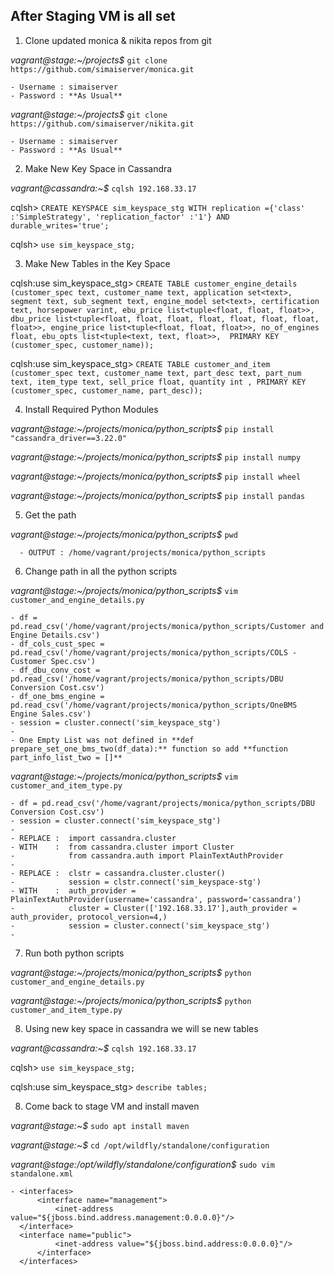 ## After Staging VM is all set

1. Clone updated monica & nikita repos from git

  *vagrant@stage:~/projects$* `git clone https://github.com/simaiserver/monica.git`
  	
	- Username : simaiserver
	- Password : **As Usual**

  *vagrant@stage:~/projects$* `git clone https://github.com/simaiserver/nikita.git`
  	
	- Username : simaiserver
	- Password : **As Usual**

2. Make New Key Space in Cassandra

  *vagrant@cassandra:~$* `cqlsh 192.168.33.17`
  
  cqlsh> `CREATE KEYSPACE sim_keyspace_stg WITH replication ={'class' :'SimpleStrategy', 'replication_factor' :'1'} AND durable_writes='true';`
  
  cqlsh> `use sim_keyspace_stg;`
  
3. Make New Tables in the Key Space  
  
  cqlsh:use sim_keyspace_stg>  `CREATE TABLE customer_engine_details (customer_spec text, customer_name text, application set<text>, segment text, sub_segment text, engine_model set<text>, certification text, horsepower varint, ebu_price list<tuple<float, float, float>>, dbu_price list<tuple<float, float, float, float, float, float, float, float>>, engine_price list<tuple<float, float, float>>, no_of_engines float, ebu_opts list<tuple<text, text, float>>,  PRIMARY KEY (customer_spec, customer_name));`
  
  cqlsh:use sim_keyspace_stg> `CREATE TABLE customer_and_item (customer_spec text, customer_name text, part_desc text, part_num text, item_type text, sell_price float, quantity int , PRIMARY KEY (customer_spec, customer_name, part_desc));`

4. Install Required Python Modules
  
  *vagrant@stage:~/projects/monica/python_scripts$* `pip install "cassandra_driver==3.22.0"`
  
  *vagrant@stage:~/projects/monica/python_scripts$* `pip install numpy`
  
  *vagrant@stage:~/projects/monica/python_scripts$* `pip install wheel`
  
  *vagrant@stage:~/projects/monica/python_scripts$* `pip install pandas`


5. Get the path 
  
  *vagrant@stage:~/projects/monica/python_scripts$* `pwd`
  
      - OUTPUT : /home/vagrant/projects/monica/python_scripts

6. Change path in all the python scripts

  *vagrant@stage:~/projects/monica/python_scripts$* `vim customer_and_engine_details.py`
  
    - df = pd.read_csv('/home/vagrant/projects/monica/python_scripts/Customer and Engine Details.csv')
    - df_cols_cust_spec = pd.read_csv('/home/vagrant/projects/monica/python_scripts/COLS - Customer Spec.csv')
    - df_dbu_conv_cost = pd.read_csv('/home/vagrant/projects/monica/python_scripts/DBU Conversion Cost.csv')
    - df_one_bms_engine = pd.read_csv('/home/vagrant/projects/monica/python_scripts/OneBMS Engine Sales.csv')
    - session = cluster.connect('sim_keyspace_stg')
    - 
    - One Empty List was not defined in **def prepare_set_one_bms_two(df_data):** function so add **function part_info_list_two = []** 


  *vagrant@stage:~/projects/monica/python_scripts$* `vim customer_and_item_type.py`
  
    - df = pd.read_csv('/home/vagrant/projects/monica/python_scripts/DBU Conversion Cost.csv')
    - session = cluster.connect('sim_keyspace_stg')
    - 
    - REPLACE :  import cassandra.cluster          
    - WITH    :  from cassandra.cluster import Cluster 
    -            from cassandra.auth import PlainTextAuthProvider
    -            
    - REPLACE :  clstr = cassandra.cluster.cluster()
    -            session = clstr.connect('sim_keyspace-stg')
    - WITH    :  auth_provider = PlainTextAuthProvider(username='cassandra', password='cassandra')
    -            cluster = Cluster(['192.168.33.17'],auth_provider = auth_provider, protocol_version=4,)
    -            session = cluster.connect('sim_keyspace_stg')
    -           

7. Run both python scripts

  *vagrant@stage:~/projects/monica/python_scripts$* `python customer_and_engine_details.py`

  *vagrant@stage:~/projects/monica/python_scripts$* `python customer_and_item_type.py`
  
8. Using new key space in cassandra we will se new tables

  *vagrant@cassandra:~$* `cqlsh 192.168.33.17`
  
  cqlsh> `use sim_keyspace_stg;`
  
  cqlsh:use sim_keyspace_stg> `describe tables;`
  
8. Come back to stage VM and install maven
  
  *vagrant@stage:~$* `sudo apt install maven`
  
  *vagrant@stage:~$* `cd /opt/wildfly/standalone/configuration`
  
  *vagrant@stage:/opt/wildfly/standalone/configuration$* `sudo vim standalone.xml`
  
    - <interfaces>    
          <interface name="management">   
              <inet-address value="${jboss.bind.address.management:0.0.0.0}"/>  
      </interface>                 
      <interface name="public">   
              <inet-address value="${jboss.bind.address:0.0.0.0}"/>   
          </interface>                   
      </interfaces>
  
  

  
  
  
  
  
